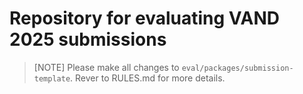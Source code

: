 # Repository for evaluating VAND 2025 submissions

> [NOTE] Please make all changes to `eval/packages/submission-template`.
> Rever to RULES.md for more details.